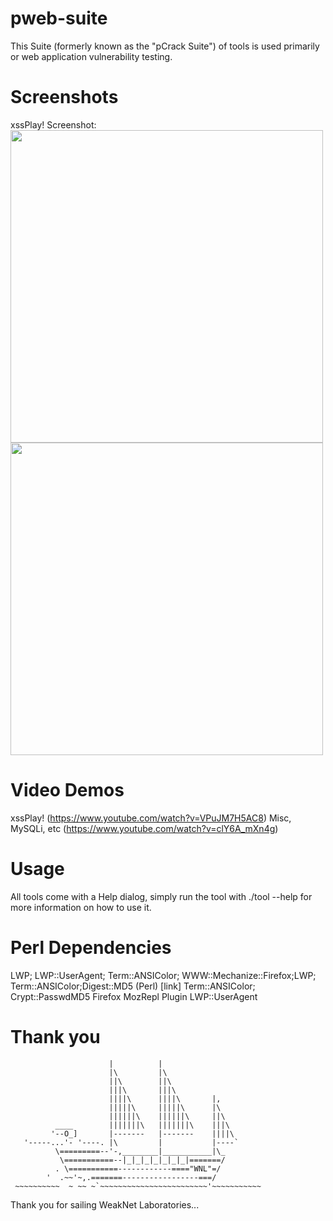 # pweb-suite
This Suite (formerly known as the "pCrack Suite") of tools is used primarily or web application vulnerability testing.

# Screenshots
xssPlay! Screenshot:<br />
<a target="_blank" href="https://weaknetlabs.com/images/xssplay0.png"><img src="https://weaknetlabs.com/images/xssplay0.png" width="500"/></a><br />
<a target="_blank" href="https://weaknetlabs.com/images/xssplayscreen0.png"><img src="https://weaknetlabs.com/images/xssplayscreen0.png" width="500"/></a><br />

# Video Demos
xssPlay! (<a href="https://www.youtube.com/watch?v=VPuJM7H5AC8">https://www.youtube.com/watch?v=VPuJM7H5AC8</a>)
Misc, MySQLi, etc (<a href="https://www.youtube.com/watch?v=clY6A_mXn4g">https://www.youtube.com/watch?v=clY6A_mXn4g</a>)

# Usage
All tools come with a Help dialog, simply run the tool with ./tool --help for more information on how to use it.

# Perl Dependencies
LWP; LWP::UserAgent; Term::ANSIColor; WWW::Mechanize::Firefox;LWP; Term::ANSIColor;Digest::MD5 (Perl) [link] 
Term::ANSIColor; Crypt::PasswdMD5
Firefox MozRepl Plugin LWP::UserAgent

# Thank you

                          |          |
                          |\         |\
                          ||\        ||\
                          |||\       |||\
                          ||||\      ||||\       |,
                          |||||\     |||||\      |\
                          ||||||\    ||||||\     ||\
              ____        |||||||\   |||||||\    |||\
             '--O_]       |-------   |-------    ||||\
       '-----...'- '----. |\         |           |----`
              \=========--'-,________|___________|\_         
               \===========--|_|_|_|_|_|_|_|=======/
              . \===========------------===="WNL"=/
            '  .~~'~,.=======-----------------===/
     ~~~~~~~~~~  ~ ~~ ~`~~~~~~~~~~~~~~~~~~~~~~~~'~~~~~~~~~~~
 Thank you for sailing WeakNet Laboratories...

